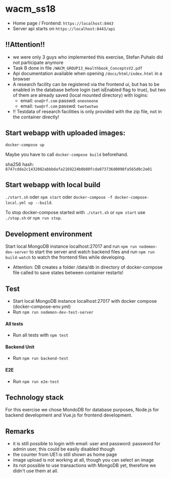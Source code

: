 # wacm_ss18
- Home page / Frontend: ``https://localhost:8443``
- Server api starts on ``https://localhost:8443/api``

## !!Attention!!
- we were only 3 guys who implemented this exercise, Stefan Puhalo did not participate anymore
- Task B done in file ``/WACM_GROUP13_Healthbook_ConceptsV2.pdf``
- Api documentation available when opening ``/docs/html/index.html`` in a browser
- A research facility can be registered via the frontend ui, but has to be enabled in the database before login (set isEnabled flag to true), but two of them are already saved (local mounted directory) with logins:
    - email: ``one@rf.com`` passwd: ``oneoneone``
    - email: ``two@rf.com`` passwd: ``twotwotwo``
- !! Testdata of research facilities is only provided with the zip file, not in the container directly!

## Start webapp with uploaded images:
`docker-compose up`

Maybe you have to call `docker-compose build` beforehand.

sha256 hash: 
`8747cdda2c1432082abbbdafa2169224b0b80fcda073736d0098fa565d0c2e01`

## Start webapp with local build
`./start.sh` oder `npm start` oder `docker-compose -f docker-compose-local.yml up --build`.

To stop docker-compose started with `./start.sh` or `npm start` use `./stop.sh` or `npm run stop`.

## Development environment
Start local MongoDB instance localhost:27017 and run `npm run nodemon-dev-server` to start the server and watch backend files and run `npm run build-watch` to watch the frontend files while developing.
- Attention: DB creates a folder /data/db in directory of docker-compose file called to save states between container restarts!

## Test
- Start local MongoDB instance localhost:27017 with docker compose (docker-compose-env.yml)
- Run `npm run nodemon-dev-test-server`

#### All tests
- Run all tests with `npm test`

#### Backend Unit
- Run `npm run backend-test`

#### E2E
- Run `npm run e2e-test`

## Technology stack
For this exercise we chose MondoDB for database purposes, Node.js for backend development and Vue.js for frontend development.

## Remarks
- it is still possible to login with email: user and password: password for admin user, this could be easily disabled though
- the counter from UE1 is still shown as home page
- image upload is not working at all, though you can select an image
- its not possible to use transactions with MongoDB yet, therefore we didn't use them at all.